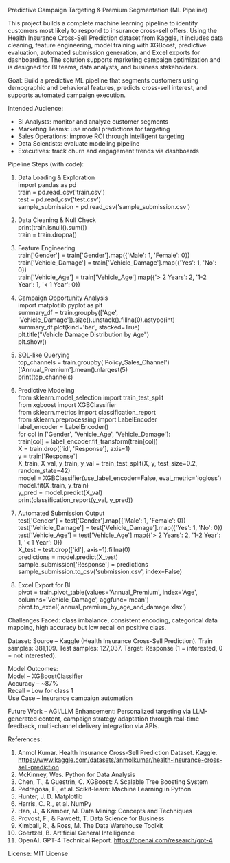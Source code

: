 Predictive Campaign Targeting & Premium Segmentation (ML Pipeline)  

This project builds a complete machine learning pipeline to identify customers most likely to respond to insurance cross-sell offers. Using the Health Insurance Cross-Sell Prediction dataset from Kaggle, it includes data cleaning, feature engineering, model training with XGBoost, predictive evaluation, automated submission generation, and Excel exports for dashboarding. The solution supports marketing campaign optimization and is designed for BI teams, data analysts, and business stakeholders.

Goal: Build a predictive ML pipeline that segments customers using demographic and behavioral features, predicts cross-sell interest, and supports automated campaign execution.

Intended Audience:  

- BI Analysts: monitor and analyze customer segments  
- Marketing Teams: use model predictions for targeting  
- Sales Operations: improve ROI through intelligent targeting  
- Data Scientists: evaluate modeling pipeline  
- Executives: track churn and engagement trends via dashboards

Pipeline Steps (with code):  

1. Data Loading & Exploration  
import pandas as pd  
train = pd.read_csv('train.csv')  
test = pd.read_csv('test.csv')  
sample_submission = pd.read_csv('sample_submission.csv')  

2. Data Cleaning & Null Check  
print(train.isnull().sum())  
train = train.dropna()  

3. Feature Engineering  
train['Gender'] = train['Gender'].map({'Male': 1, 'Female': 0})  
train['Vehicle_Damage'] = train['Vehicle_Damage'].map({'Yes': 1, 'No': 0})  
train['Vehicle_Age'] = train['Vehicle_Age'].map({'> 2 Years': 2, '1-2 Year': 1, '< 1 Year': 0})  

4. Campaign Opportunity Analysis  
import matplotlib.pyplot as plt  
summary_df = train.groupby(['Age', 'Vehicle_Damage']).size().unstack().fillna(0).astype(int)  
summary_df.plot(kind='bar', stacked=True)  
plt.title("Vehicle Damage Distribution by Age")  
plt.show()  

5. SQL-like Querying  
top_channels = train.groupby('Policy_Sales_Channel')['Annual_Premium'].mean().nlargest(5)  
print(top_channels)  

6. Predictive Modeling  
from sklearn.model_selection import train_test_split  
from xgboost import XGBClassifier  
from sklearn.metrics import classification_report  
from sklearn.preprocessing import LabelEncoder  
label_encoder = LabelEncoder()  
for col in ['Gender', 'Vehicle_Age', 'Vehicle_Damage']:  
    train[col] = label_encoder.fit_transform(train[col])  
X = train.drop(['id', 'Response'], axis=1)  
y = train['Response']  
X_train, X_val, y_train, y_val = train_test_split(X, y, test_size=0.2, random_state=42)  
model = XGBClassifier(use_label_encoder=False, eval_metric='logloss')  
model.fit(X_train, y_train)  
y_pred = model.predict(X_val)  
print(classification_report(y_val, y_pred))  

7. Automated Submission Output  
test['Gender'] = test['Gender'].map({'Male': 1, 'Female': 0})  
test['Vehicle_Damage'] = test['Vehicle_Damage'].map({'Yes': 1, 'No': 0})  
test['Vehicle_Age'] = test['Vehicle_Age'].map({'> 2 Years': 2, '1-2 Year': 1, '< 1 Year': 0})  
X_test = test.drop(['id'], axis=1).fillna(0)  
predictions = model.predict(X_test)  
sample_submission['Response'] = predictions  
sample_submission.to_csv('submission.csv', index=False)  

8. Excel Export for BI  
pivot = train.pivot_table(values='Annual_Premium', index='Age', columns='Vehicle_Damage', aggfunc='mean')  
pivot.to_excel('annual_premium_by_age_and_damage.xlsx')  

Challenges Faced: class imbalance, consistent encoding, categorical data mapping, high accuracy but low recall on positive class.

Dataset: Source – Kaggle (Health Insurance Cross-Sell Prediction). Train samples: 381,109. Test samples: 127,037. Target: Response (1 = interested, 0 = not interested).

Model Outcomes:  
Model – XGBoostClassifier  
Accuracy – ~87%  
Recall – Low for class 1  
Use Case – Insurance campaign automation  

Future Work – AGI/LLM Enhancement: Personalized targeting via LLM-generated content, campaign strategy adaptation through real-time feedback, multi-channel delivery integration via APIs.

References:  
1. Anmol Kumar. Health Insurance Cross-Sell Prediction Dataset. Kaggle. https://www.kaggle.com/datasets/anmolkumar/health-insurance-cross-sell-prediction  
2. McKinney, Wes. Python for Data Analysis  
3. Chen, T., & Guestrin, C. XGBoost: A Scalable Tree Boosting System  
4. Pedregosa, F., et al. Scikit-learn: Machine Learning in Python  
5. Hunter, J. D. Matplotlib  
6. Harris, C. R., et al. NumPy  
7. Han, J., & Kamber, M. Data Mining: Concepts and Techniques  
8. Provost, F., & Fawcett, T. Data Science for Business  
9. Kimball, R., & Ross, M. The Data Warehouse Toolkit  
10. Goertzel, B. Artificial General Intelligence  
11. OpenAI. GPT-4 Technical Report. https://openai.com/research/gpt-4  

License: MIT License

